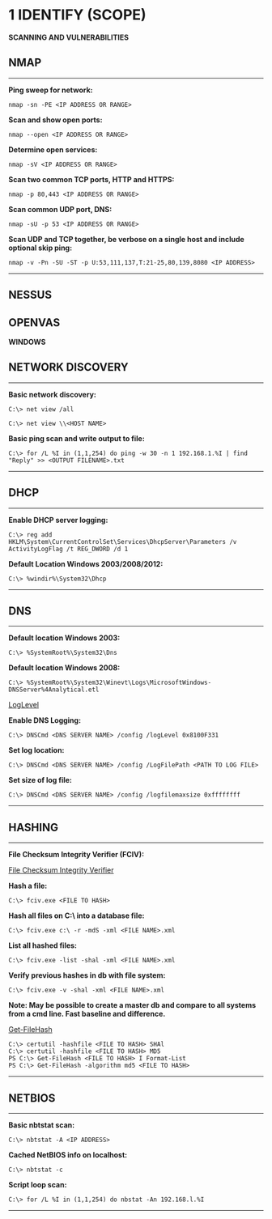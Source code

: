 # 1 IDENTIFY (SCOPE)
**SCANNING AND VULNERABILITIES**

## NMAP
---
**Ping sweep for network:**
```
nmap -sn -PE <IP ADDRESS OR RANGE>
```

**Scan and show open ports:**
```
nmap --open <IP ADDRESS OR RANGE>
```

**Determine open services:**
```
nmap -sV <IP ADDRESS OR RANGE>
```

**Scan two common TCP ports, HTTP and HTTPS:**
```
nmap -p 80,443 <IP ADDRESS OR RANGE>
```

**Scan common UDP port, DNS:**
```
nmap -sU -p 53 <IP ADDRESS OR RANGE>
```

**Scan UDP and TCP together, be verbose on a single host and include optional skip ping:**
```
nmap -v -Pn -SU -ST -p U:53,111,137,T:21-25,80,139,8080 <IP ADDRESS> 
```
---

## NESSUS

## OPENVAS

**WINDOWS**

## NETWORK DISCOVERY
---
**Basic network discovery:**
```
C:\> net view /all

C:\> net view \\<HOST NAME>
```

**Basic ping scan and write output to file:**
```
C:\> for /L %I in (1,1,254) do ping -w 30 -n 1 192.168.1.%I | find "Reply" >> <OUTPUT FILENAME>.txt 
```
---

## DHCP
---
**Enable DHCP server logging:**
```
C:\> reg add HKLM\System\CurrentControlSet\Services\DhcpServer\Parameters /v ActivityLogFlag /t REG_DWORD /d 1 
```

**Default Location Windows 2003/2008/2012:**
```
C:\> %windir%\System32\Dhcp 
```
---

## DNS
---
**Default location Windows 2003:**
```
C:\> %SystemRoot%\System32\Dns 
```

**Default location Windows 2008:**
```
C:\> %SystemRoot%\System32\Winevt\Logs\MicrosoftWindows-DNSServer%4Analytical.etl
```

[LogLevel](https://technet.microsoft.com/enus/library/cc940779.aspx)


**Enable DNS Logging:**
```
C:\> DNSCmd <DNS SERVER NAME> /config /logLevel 0x8100F331
```

**Set log location:**
```
C:\> DNSCmd <DNS SERVER NAME> /config /LogFilePath <PATH TO LOG FILE>
```

**Set size of log file:**
```
C:\> DNSCmd <DNS SERVER NAME> /config /logfilemaxsize 0xffffffff
```

---

## HASHING
---
**File Checksum Integrity Verifier (FCIV):**

[File Checksum Integrity Verifier](https://support.microsoft.com/en-us/topic/d92a713f-d793-7bd8-b0a4-4db811e29559)

**Hash a file:**
```
C:\> fciv.exe <FILE TO HASH>
```

**Hash all files on C:\ into a database file:**
```
C:\> fciv.exe c:\ -r -mdS -xml <FILE NAME>.xml 
```

**List all hashed files:**
```
C:\> fciv.exe -list -shal -xml <FILE NAME>.xml
```

**Verify previous hashes in db with file system:**
```
C:\> fciv.exe -v -shal -xml <FILE NAME>.xml
```

**Note: May be possible to create a master db and compare to all systems from a cmd line. 
Fast baseline and difference.**

[Get-FileHash](https://technet.microsoft.com/enus/library/dn520872.aspx)

```
C:\> certutil -hashfile <FILE TO HASH> SHAl
C:\> certutil -hashfile <FILE TO HASH> MD5
PS C:\> Get-FileHash <FILE TO HASH> I Format-List
PS C:\> Get-FileHash -algorithm md5 <FILE TO HASH>
```

---

## NETBIOS
---
**Basic nbtstat scan:**
```
C:\> nbtstat -A <IP ADDRESS>
```

**Cached NetBIOS info on localhost:**
```
C:\> nbtstat -c
```

**Script loop scan:**
```
C:\> for /L %I in (1,1,254) do nbstat -An 192.168.l.%I 
```

---